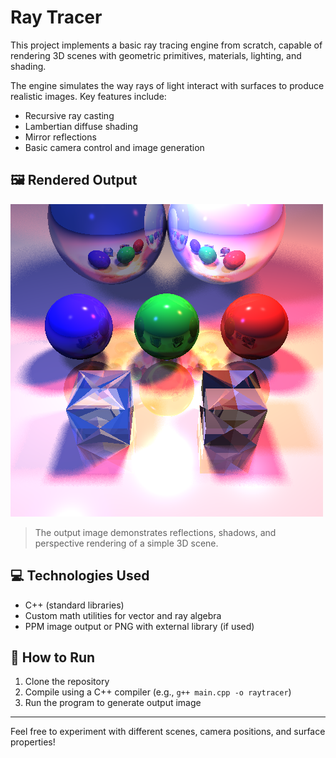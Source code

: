 # Ray Tracer

This project implements a basic ray tracing engine from scratch, capable of rendering 3D scenes with geometric primitives, materials, lighting, and shading.

The engine simulates the way rays of light interact with surfaces to produce realistic images. Key features include:

- Recursive ray casting
- Lambertian diffuse shading
- Mirror reflections
- Basic camera control and image generation

## 🖼️ Rendered Output

![Rendered Scene](./output/original.png)

> The output image demonstrates reflections, shadows, and perspective rendering of a simple 3D scene.

## 💻 Technologies Used

- C++ (standard libraries)
- Custom math utilities for vector and ray algebra
- PPM image output or PNG with external library (if used)

## 🚀 How to Run

1. Clone the repository  
2. Compile using a C++ compiler (e.g., `g++ main.cpp -o raytracer`)  
3. Run the program to generate output image  

---

Feel free to experiment with different scenes, camera positions, and surface properties!
